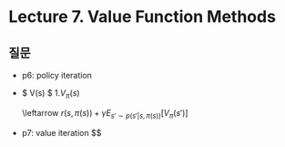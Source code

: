 # Lecture 7. Value Function Methods

## 질문
- p6: policy iteration
- $ V(s) $
  1.$V_\pi(s)$

   \leftarrow $r(s,\pi(s))+\gamma E _{s'\sim p(s'|s,\pi(s))}[V _\pi(s')]$
- p7: value iteration
  $$


